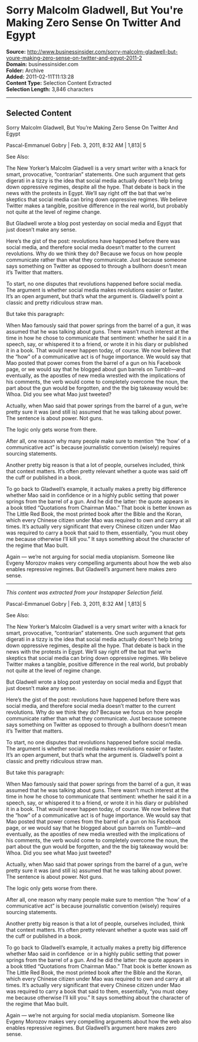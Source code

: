 # Sorry Malcolm Gladwell, But You're Making Zero Sense On Twitter And Egypt

**Source:** http://www.businessinsider.com/sorry-malcolm-gladwell-but-youre-making-zero-sense-on-twitter-and-egypt-2011-2  
**Domain:** businessinsider.com  
**Folder:** Archive  
**Added:** 2011-02-11T11:13:28  
**Content Type:** Selection Content Extracted  
**Selection Length:** 3,846 characters  


---

## Selected Content

Sorry Malcolm Gladwell, But You’re Making Zero Sense On Twitter And Egypt

Pascal-Emmanuel Gobry | Feb. 3, 2011, 8:32 AM | 1,813| 5

See Also:

The New Yorker’s Malcolm Gladwell is a very smart writer with a knack for smart, provocative, “contrarian” statements. One such argument that gets digerati in a tizzy is the idea that social media actually doesn’t help bring down oppressive regimes, despite all the hype. That debate is back in the news with the protests in Egypt.
We’ll say right off the bat that we’re skeptics that social media can bring down oppressive regimes. We believe Twitter makes a tangible, positive difference in the real world, but probably not quite at the level of regime change.

But Gladwell wrote a blog post yesterday on social media and Egypt that just doesn’t make any sense.

Here’s the gist of the post: revolutions have happened before there was social media, and therefore social media doesn’t matter to the current revolutions. Why do we think they do? Because we focus on how people communicate rather than what they communicate. Just because someone says something on Twitter as opposed to through a bullhorn doesn’t mean it’s Twitter that matters.

To start, no one disputes that revolutions happened before social media. The argument is whether social media makes revolutions easier or faster. It’s an open argument, but that’s what the argument is. Gladwell’s point a classic and pretty ridiculous straw man.

But take this paragraph:

When Mao famously said that power springs from the barrel of a gun, it was assumed that he was talking about guns. There wasn’t much interest at the time in how he chose to communicate that sentiment: whether he said it in a speech, say, or whispered it to a friend, or wrote it in his diary or published it in a book. That would never happen today, of course. We now believe that the “how” of a communicative act is of huge importance. We would say that Mao posted that power comes from the barrel of a gun on his Facebook page, or we would say that he blogged about gun barrels on Tumblr—and eventually, as the apostles of new media wrestled with the implications of his comments, the verb would come to completely overcome the noun, the part about the gun would be forgotten, and the the big takeaway would be: Whoa. Did you see what Mao just tweeted?

Actually, when Mao said that power springs from the barrel of a gun, we’re pretty sure it was (and still is) assumed that he was talking about power. The sentence is about power. Not guns.

The logic only gets worse from there.

After all, one reason why many people make sure to mention “the ‘how’ of a communicative act” is because journalistic convention (wisely) requires sourcing statements.

Another pretty big reason is that a lot of people, ourselves included, think that context matters. It’s often pretty relevant whether a quote was said off the cuff or published in a book.

To go back to Gladwell’s example, it actually makes a pretty big difference whether Mao said in confidence or in a highly public setting that power springs from the barrel of a gun. And he did the latter: the quote appears in a book titled “Quotations from Chairman Mao.” That book is better known as The Little Red Book, the most printed book after the Bible and the Koran, which every Chinese citizen under Mao was required to own and carry at all times. It’s actually very significant that every Chinese citizen under Mao was required to carry a book that said to them, essentially, “you must obey me because otherwise I’ll kill you.” It says something about the character of the regime that Mao built.

Again — we’re not arguing for social media utopianism. Someone like Evgeny Morozov makes very compelling arguments about how the web also enables repressive regimes. But Gladwell’s argument here makes zero sense.

---

*This content was extracted from your Instapaper Selection field.*

Pascal-Emmanuel Gobry | Feb. 3, 2011, 8:32 AM | 1,813| 5

See Also:





The New Yorker’s Malcolm Gladwell is a very smart writer with a knack for smart, provocative, “contrarian” statements. One such argument that gets digerati in a tizzy is the idea that social media actually doesn’t help bring down oppressive regimes, despite all the hype. That debate is back in the news with the protests in Egypt.
We’ll say right off the bat that we’re skeptics that social media can bring down oppressive regimes. We believe Twitter makes a tangible, positive difference in the real world, but probably not quite at the level of regime change.

But Gladwell wrote a blog post yesterday on social media and Egypt that just doesn’t make any sense.

Here’s the gist of the post: revolutions have happened before there was social media, and therefore social media doesn’t matter to the current revolutions. Why do we think they do? Because we focus on how people communicate rather than what they communicate. Just because someone says something on Twitter as opposed to through a bullhorn doesn’t mean it’s Twitter that matters.

To start, no one disputes that revolutions happened before social media. The argument is whether social media makes revolutions easier or faster. It’s an open argument, but that’s what the argument is. Gladwell’s point a classic and pretty ridiculous straw man.

But take this paragraph:

When Mao famously said that power springs from the barrel of a gun, it was assumed that he was talking about guns. There wasn’t much interest at the time in how he chose to communicate that sentiment: whether he said it in a speech, say, or whispered it to a friend, or wrote it in his diary or published it in a book. That would never happen today, of course. We now believe that the “how” of a communicative act is of huge importance. We would say that Mao posted that power comes from the barrel of a gun on his Facebook page, or we would say that he blogged about gun barrels on Tumblr—and eventually, as the apostles of new media wrestled with the implications of his comments, the verb would come to completely overcome the noun, the part about the gun would be forgotten, and the the big takeaway would be: Whoa. Did you see what Mao just tweeted?

Actually, when Mao said that power springs from the barrel of a gun, we’re pretty sure it was (and still is) assumed that he was talking about power. The sentence is about power. Not guns.

The logic only gets worse from there.

After all, one reason why many people make sure to mention “the ‘how’ of a communicative act” is because journalistic convention (wisely) requires sourcing statements.

Another pretty big reason is that a lot of people, ourselves included, think that context matters. It’s often pretty relevant whether a quote was said off the cuff or published in a book.

To go back to Gladwell’s example, it actually makes a pretty big difference whether Mao said in confidence  or in a highly public setting that power springs from the barrel of a gun. And he did the latter: the quote appears in a book titled “Quotations from Chairman Mao.” That book is better known as The Little Red Book, the most printed book after the Bible and the Koran, which every Chinese citizen under Mao was required to own and carry at all times. It’s actually very significant that every Chinese citizen under Mao was required to carry a book that said to them, essentially, “you must obey me because otherwise I’ll kill you.” It says something about the character of the regime that Mao built.

Again — we’re not arguing for social media utopianism. Someone like Evgeny Morozov makes very compelling arguments about how the web also enables repressive regimes. But Gladwell’s argument here makes zero sense.
